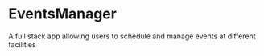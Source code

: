# EventsManager
A full stack app allowing users to schedule and manage events at different facilities
